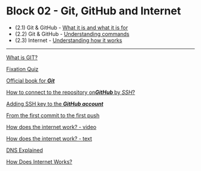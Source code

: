 # Block 02 - Git, GitHub and Internet

- (2.1) Git & GitHub - [What it is and what it is for](https://github.com/LeonarDev/Trybe/tree/main/Exercises/fundamentals/block_02/2.1)
- (2.2) Git & GitHub - [Understanding commands](https://github.com/LeonarDev/Trybe/tree/main/Exercises/fundamentals/block_02/2.2)
- (2.3) Internet - [Understanding how it works](https://github.com/LeonarDev/Trybe/tree/main/Exercises/fundamentals/block_02/2.3)

<hr>

<a href="https://www.youtube.com/watch?v=E6fK7-O8Ow0">What is GIT?</a>

<a href="https://forms.gle/pjdre9Dtv2vGN7aS6">Fixation Quiz</a>

<a href="https://git-scm.com/book/pt-br/v2">Official book for <strong><em>Git</em></strong></a>

<a href="https://help.github.com/en/articles/connecting-to-github-with-ssh">How to connect to the repository on<strong><em>GitHub </em></strong>by <em>SSH</em>?</a>

<a href="https://medium.com/@rgdev/como-adicionar-uma-chave-ssh-na-sua-conta-do-github-linux-e0f19bbc4265">Adding SSH key to the <strong><em>GitHub account</em></strong></a>

<a href="http://www.devfuria.com.br/git/tutorial-iniciando-git/">From the first commit to the first push</a>

<a href="https://www.youtube.com/embed/HNQD0qJ0TC4">How does the internet work? - video</a>

<a href="https://developer.mozilla.org/en-US/docs/Learn/Common_questions/How_does_the_Internet_work">How does the internet work? - text</a>

<a href="https://www.youtube.com/embed/72snZctFFtA">DNS Explained</a>

<a href="https://www.youtube.com/embed/ewrBalT_eBM">How Does Internet Works?</a>
